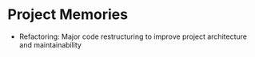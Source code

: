 # Project Memories

- Refactoring: Major code restructuring to improve project architecture and maintainability
